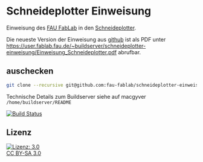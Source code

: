 Schneideplotter Einweisung
==========================

Einweisung des [FAU FabLab](https://fablab.fau.de) in den [Schneideplotter](https://fablab.fau.de/tool/schneideplotter).

Die neueste Version der Einweisung aus [github](https://github.com/fau-fablab/schneideplotter-einweisung) ist als PDF unter https://user.fablab.fau.de/~buildserver/schneideplotter-einweisung/Einweisung_Schneideplotter.pdf abrufbar.

auschecken
----------

```bash
git clone --recursive git@github.com:fau-fablab/schneideplotter-einweisung.git
```

Technische Details zum Buildserver siehe auf macgyver `/home/buildserver/README`

[![Build Status](https://user.fablab.fau.de/~buildserver/schneideplotter-einweisung/status.svg)](https://user.fablab.fau.de/~buildserver/schneideplotter-einweisung/)

Lizenz
------

[![Lizenz: 3.0](https://licensebuttons.net/l/by-sa/3.0/de/88x31.png)</br>CC BY-SA 3.0](https://creativecommons.org/licenses/by-sa/3.0/)
